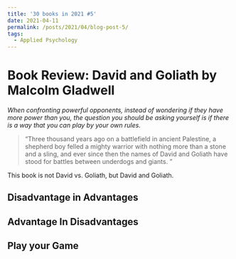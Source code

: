 ```yaml
---
title: '30 books in 2021 #5'
date: 2021-04-11
permalink: /posts/2021/04/blog-post-5/
tags:
  - Applied Psychology
---
```

Book Review: David and Goliath by Malcolm Gladwell
======
*When confronting powerful opponents, instead of wondering if they have more power than you, the question you should be asking yourself is if there is a way that you can play by your own rules.*

> “Three thousand years ago on a battlefield in ancient Palestine, a shepherd boy felled a mighty warrior with nothing more than a stone and a sling, and ever since then the names of David and Goliath have stood for battles between underdogs and giants. ”

This book is not David vs. Goliath, but David and Goliath.

Disadvantage in Advantages
------
Advantage In Disadvantages
------
Play your Game
------
